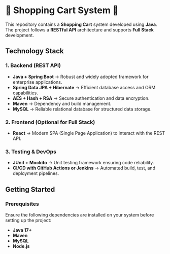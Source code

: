 # 🛒 Shopping Cart System 🚀

This repository contains a **Shopping Cart** system developed using **Java**. The project follows a **RESTful API** architecture and supports **Full Stack** development.

## Technology Stack

### 1. Backend (REST API)
- **Java + Spring Boot** → Robust and widely adopted framework for enterprise applications.  
- **Spring Data JPA + Hibernate** → Efficient database access and ORM capabilities.  
- **AES + Hash + RSA** → Secure authentication and data encryption.  
- **Maven** → Dependency and build management.  
- **MySQL** → Reliable relational database for structured data storage.  

### 2. Frontend (Optional for Full Stack)
- **React** → Modern SPA (Single Page Application) to interact with the REST API.  

### 3. Testing & DevOps
- **JUnit + Mockito** → Unit testing framework ensuring code reliability.  
- **CI/CD with GitHub Actions or Jenkins** → Automated build, test, and deployment pipelines.  

## Getting Started

### Prerequisites
Ensure the following dependencies are installed on your system before setting up the project:

- **Java 17+**
- **Maven**
- **MySQL**
- **Node.js**
